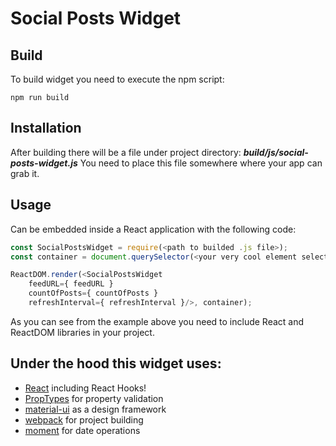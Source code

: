 # Social Posts Widget
## Build
To build widget you need to execute the npm script:
```
npm run build
```

## Installation
After building there will be a file under project directory:
**_build/js/social-posts-widget.js_**
You need to place this file somewhere where your app can grab it.

## Usage
Can be embedded inside a React application with the following code:
```javascript
const SocialPostsWidget = require(<path to builded .js file>);
const container = document.querySelector(<your very cool element selector>);

ReactDOM.render(<SocialPostsWidget
    feedURL={ feedURL }
    countOfPosts={ countOfPosts }
    refreshInterval={ refreshInterval }/>, container);
```
As you can see from the example above you need to include React and ReactDOM libraries in your project.

## Under the hood this widget uses:
+ [React](https://ru.react.js.org) including React Hooks!
+ [PropTypes](https://www.npmjs.com/package/prop-types) for property validation
+ [material-ui](https://material-ui.com) as a design framework
+ [webpack](https://webpack.js.org/) for project building
+ [moment](https://momentjs.com) for date operations